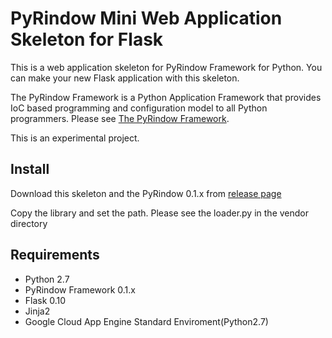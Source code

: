 PyRindow Mini Web Application Skeleton for Flask
================================================
This is a web application skeleton for PyRindow Framework for Python.
You can make your new Flask application with this skeleton.

The PyRindow Framework is a Python Application Framework that provides IoC based programming and configuration model to all Python programmers. Please see [The PyRindow Framework](https://github.com/rindow/pyrindow-framework).

This is an experimental project.

Install
-------
Download this skeleton and the PyRindow 0.1.x from [release page](https://github.com/rindow/pyrindow-framework/releases)

Copy the library and set the path.
Please see the loader.py in the vendor directory

Requirements
------------
- Python 2.7
- PyRindow Framework 0.1.x
- Flask 0.10
- Jinja2
- Google Cloud App Engine Standard Enviroment(Python2.7)
